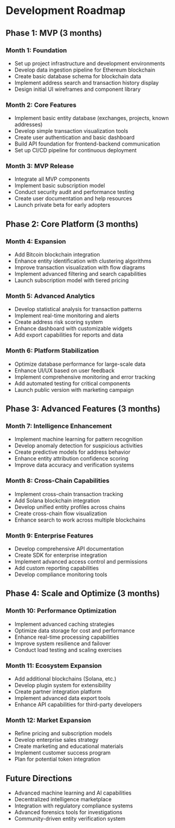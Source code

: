 # Development Roadmap

## Phase 1: MVP (3 months)

### Month 1: Foundation
- Set up project infrastructure and development environments
- Develop data ingestion pipeline for Ethereum blockchain
- Create basic database schema for blockchain data
- Implement address search and transaction history display
- Design initial UI wireframes and component library

### Month 2: Core Features
- Implement basic entity database (exchanges, projects, known addresses)
- Develop simple transaction visualization tools
- Create user authentication and basic dashboard
- Build API foundation for frontend-backend communication
- Set up CI/CD pipeline for continuous deployment

### Month 3: MVP Release
- Integrate all MVP components
- Implement basic subscription model
- Conduct security audit and performance testing
- Create user documentation and help resources
- Launch private beta for early adopters

## Phase 2: Core Platform (3 months)

### Month 4: Expansion
- Add Bitcoin blockchain integration
- Enhance entity identification with clustering algorithms
- Improve transaction visualization with flow diagrams
- Implement advanced filtering and search capabilities
- Launch subscription model with tiered pricing

### Month 5: Advanced Analytics
- Develop statistical analysis for transaction patterns
- Implement real-time monitoring and alerts
- Create address risk scoring system
- Enhance dashboard with customizable widgets
- Add export capabilities for reports and data

### Month 6: Platform Stabilization
- Optimize database performance for large-scale data
- Enhance UI/UX based on user feedback
- Implement comprehensive monitoring and error tracking
- Add automated testing for critical components
- Launch public version with marketing campaign

## Phase 3: Advanced Features (3 months)

### Month 7: Intelligence Enhancement
- Implement machine learning for pattern recognition
- Develop anomaly detection for suspicious activities
- Create predictive models for address behavior
- Enhance entity attribution confidence scoring
- Improve data accuracy and verification systems

### Month 8: Cross-Chain Capabilities
- Implement cross-chain transaction tracking
- Add Solana blockchain integration
- Develop unified entity profiles across chains
- Create cross-chain flow visualization
- Enhance search to work across multiple blockchains

### Month 9: Enterprise Features
- Develop comprehensive API documentation
- Create SDK for enterprise integration
- Implement advanced access control and permissions
- Add custom reporting capabilities
- Develop compliance monitoring tools

## Phase 4: Scale and Optimize (3 months)

### Month 10: Performance Optimization
- Implement advanced caching strategies
- Optimize data storage for cost and performance
- Enhance real-time processing capabilities
- Improve system resilience and failover
- Conduct load testing and scaling exercises

### Month 11: Ecosystem Expansion
- Add additional blockchains (Solana, etc.)
- Develop plugin system for extensibility
- Create partner integration platform
- Implement advanced data export tools
- Enhance API capabilities for third-party developers

### Month 12: Market Expansion
- Refine pricing and subscription models
- Develop enterprise sales strategy
- Create marketing and educational materials
- Implement customer success program
- Plan for potential token integration

## Future Directions

- Advanced machine learning and AI capabilities
- Decentralized intelligence marketplace
- Integration with regulatory compliance systems
- Advanced forensics tools for investigations
- Community-driven entity verification system